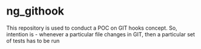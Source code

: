 # ng_githook
This repository is used to conduct a POC on GIT hooks concept.
So, intention is - whenever a particular file changes in GIT, then a particular set of tests has to be run
